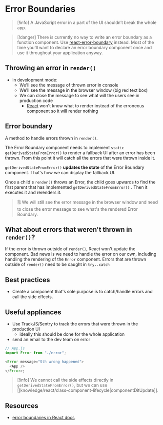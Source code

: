 # Error Boundaries

> [!info] A JavaScript error in a part of the UI shouldn’t break the whole app.

> [!danger] There is currently no way to write an error boundary as a function component. Use [react-error-boundary](https://github.com/bvaughn/react-error-boundary) instead.
> Most of the time you’ll want to declare an error boundary component once and use it throughout your application anyway.

## Throwing an error in `render()`

- In development mode:
  - We'll see the message of thrown error in console
  - We'll see the message in the browser window (big red text box)
  - We can close the message to see what will the users see in production code
    - [React](knowledge/react/react.md) won't know what to render instead of the erroneous component so it will render nothing

## Error boundary

A method to handle errors thrown in `render()`.

The Error Boundary component needs to implement `static getDerivedStateFromError()` to render a fallback UI after an error has been thrown. From this point it will catch all the errors that were thrown inside it.

`getDerivedStateFromError()` **updates the state** of the Error Boundary component. That's how we can display the fallback UI.

Once a child's `render()` throws an Error, the child goes upwards to find the first parent that has implemented `getDerivedStateFromError()` . Then it executes it and rerenders it.

> 🗒 We will still see the error message in the browser window and need to close the error message to see what's the rendered Error Boundary.

## What about errors that weren't thrown in `render()`?

If the error is thrown outside of `render()`, React won't update the component.
Bad news is we need to handle the error on our own, including handling the rendering of the `Error` component. Errors that are thrown outside of `render()` need to be caught in `try..catch`

## Best practices

- Create a component that's sole purpose is to catch/handle errors and call the side effects.

## Useful appliances

- Use TrackJS/Sentry to track the errors that were thrown in the production UI
  - ideally this should be done for the whole application
- send an email to the dev team on error

```js
// App.js
import Error from "./error";

<Error message="Sth wrong happened">
  <App />
</Error>;
```

> [!info] We cannot call the side effects directly in `getDerivedStateFromError()`, but we can use [[knowledge/react/class-component-lifecycle|componentDitUpdate]].

## Resources

- [error boundaries in React docs](https://reactjs.org/docs/error-boundaries.html)
